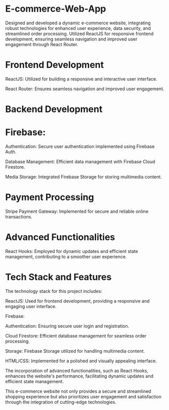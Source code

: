 # E-commerce-Web-App
Designed and developed a dynamic e-commerce website, integrating robust technologies for enhanced user experience, data security, and streamlined order processing. Utilized ReactJS for responsive frontend development, ensuring seamless navigation and improved user engagement through React Router. 

# Frontend Development

ReactJS: Utilized for building a responsive and interactive user interface.

React Router: Ensures seamless navigation and improved user engagement.

# Backend Development

# Firebase:

Authentication: Secure user authentication implemented using Firebase Auth.

Database Management: Efficient data management with Firebase Cloud Firestore.

Media Storage: Integrated Firebase Storage for storing multimedia content.

# Payment Processing

Stripe Payment Gateway: Implemented for secure and reliable online transactions.

# Advanced Functionalities

React Hooks: Employed for dynamic updates and efficient state management, contributing to a smoother user experience.

# Tech Stack and Features

The technology stack for this project includes:

ReactJS: Used for frontend development, providing a responsive and engaging user interface.

Firebase:

Authentication: Ensuring secure user login and registration.

Cloud Firestore: Efficient database management for seamless order processing.

Storage: Firebase Storage utilized for handling multimedia content.

HTML/CSS: Implemented for a polished and visually appealing interface.

The incorporation of advanced functionalities, such as React Hooks, enhances the website's performance, facilitating dynamic updates and efficient state management.

This e-commerce website not only provides a secure and streamlined shopping experience but also prioritizes user engagement and satisfaction through the integration of cutting-edge technologies.
